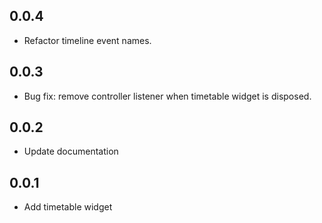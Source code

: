 
## 0.0.4

* Refactor timeline event names.

## 0.0.3

* Bug fix: remove controller listener when timetable widget is disposed.


## 0.0.2

* Update documentation

## 0.0.1

* Add timetable widget




